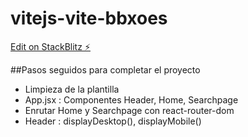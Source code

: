 # vitejs-vite-bbxoes

[Edit on StackBlitz ⚡️](https://stackblitz.com/edit/vitejs-vite-bbxoes)

##Pasos seguidos para completar el proyecto

- Limpieza de la plantilla
- App.jsx : Componentes Header, Home, Searchpage
- Enrutar Home y Searchpage con react-router-dom
- Header : displayDesktop(), displayMobile()